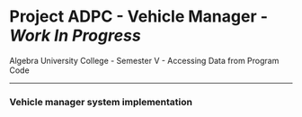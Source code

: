 # Project ADPC - Vehicle Manager - *Work In Progress*
Algebra University College - Semester V - Accessing Data from Program Code

----------------------------------------------------------
### Vehicle manager system implementation
